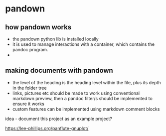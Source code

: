 # pandown

## how pandown works

- the pandown python lib is installed locally
- it is used to manage interactions with a container, which contains the pandoc program.
- 

## making documents with pandown

- the level of the heading is the heading level within the file, plus its depth in the folder tree
- links, pictures etc should be made to work using conventional markdown preview, then a pandoc filter/s should be implemented to ensure it works
- custom features can be implemented using markdown comment blocks 

idea - document this project as an example project?

https://lee-phillips.org/panflute-gnuplot/

